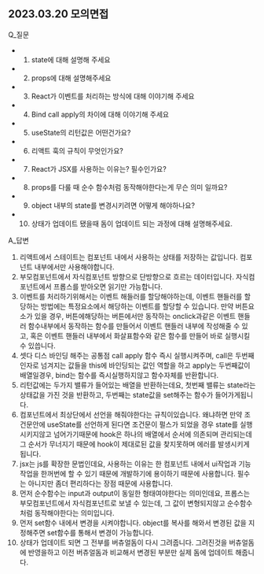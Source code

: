 ## 2023.03.20 모의면접
Q\_질문

- 1. state에 대해 설명해 주세요
- 2. props에 대해 설명해주세요
- 3. React가 이벤트를 처리하는 방식에 대해 이야기해 주세요
- 4. Bind call apply의 차이에 대해 이야기해 주세요
- 5. useState의 리턴값은 어떤건가요?
- 6. 리액트 훅의 규칙이 무엇인가요?
- 7. React가 JSX를 사용하는 이유는? 필수인가요?
- 8. props를 다룰 때 순수 함수처럼 동작해야한다는게 무슨 의미 일까요?
- 9. object 내부의 state를 변경시키려면 어떻게 해야하나요?
- 10. 상태가 업데이트 됐을때 돔이 업데이트 되는 과정에 대해 설명해주세요.

A\_답변

1. 리액트에서 스테이트는 컴포넌트 내에서 사용하는 상태를 저장하는 값입니다. 컴포넌트 내부에서만 사용해야합니다.
2. 부모컴포넌트에서 자식컴포넌트 방향으로 단방향으로 흐르는 데이터입니다. 자식컴포넌트에서 프롭스를 받아오면 읽기만 가능합니다.
3. 이벤트를 처리하기위해서는 이벤트 해들러를 할당해야하는데, 이벤트 핸들러를 할당하는 방법에는 특정요소에서 해당하는 이벤트를 할당할 수 있습니다. 만약 버튼요소가 있을 경우, 버튼에해당하는 버튼에서만 동작하는 onclick과같은 이벤트 핸들러 함수내부에서 동작하는 함수를 만들어서 이벤트 핸들러 내부에 작성해줄 수 있고, 혹은 이벤트 핸들러 내부에서 화살표함수와 같은 함수를 만들어 바로 실행시킬 수 있씁니다.
4. 셋다 디스 바인딩 해주는 공통점 call apply 함수 즉시 실행시켜주며, call은 두번째 인자로 넘겨지는 값들을 this에 바인딩되는 값인 역할을 하고 apply는 두번째값이 배열일경우, bind는 함수를 즉시실행하지않고 함수자체를 반환합니다.
5. 리턴값에는 두가지 밸류가 들어있는 배열을 반환하는데요, 첫번째 밸류는 state라는 상태값을 가진 것을 반환하고, 두번째는 state값을 set해주는 함수가 들어가게됩니다.
6. 컴포넌트에서 최상단에서 선언을 해줘야한다는 규칙이있습니다. 왜냐하면 만약 조건문안에 useState를 선언하게 된다면 조건문이 펄스가 되었을 경우 state를 실행시키지않고 넘어가기때문에 hook은 하나의 배열에서 순서에 의존되며 관리되는데 그 순서가 무너지기 때문에 hook이 제대로된 값을 찾지못하며 에러를 발생시키게됩니다.
7. jsx는 js를 확장한 문법인데요, 사용하는 이유는 한 컴포넌트 내에서 ui작업과 기능작업을 한꺼번에 할 수 있기 때문에 개발하기에 용이하기 때문에 사용합니다. 필수는 아니지만 좀더 편리하다는 장점 때문에 사용합니다.
8. 먼저 순수함수는 input과 output이 동일한 형태여야한다는 의미인데요, 프롭스는 부모컴포넌트에서 자식컴포넌트로 보낼 수 있는데, 그 값이 변형되지않고 순수함수처럼 동작해야한다는 의미입니다.
9. 먼저 set함수 내에서 변경을 시켜야합니다. object를 복사를 해와서 변경된 값을 지정해주면 set함수를 통해서 변경이 가능합니다.
10. 상태가 업데이트 되면 그 전부를 버츄얼돔이 다시 그려줍니다. 그려진것을 버츄얼돔에 반영을하고 이전 버츄얼돔과 비교해서 변경된 부분만 실제 돔에 업데이트 해줍니다.